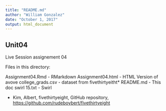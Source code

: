 ```yaml
---
title: "README.md"
author: "William Gonzalez"
date: "October 1, 2017"
output: html_document
---
```


## Unit04

Live Session assignement 04

Files in this directory: 

Assignment04.Rmd - RMarkdown
Assignment04.html - HTML Version of avove
college_grads.csv - dataset from fivethirtyeitht*
README.md - This doc
swirl 15.txt - Swirl 


 * Kim, Albert, fivethirtyeight, GitHub repository, https://github.com/rudeboybert/fivethirtyeight
 